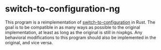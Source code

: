 # switch-to-configuration-ng

This program is a reimplementation of [switch-to-configuration](nixos/modules/system/activation/switch-to-configuration.pl) in Rust. The goal is to be compatible in as many ways as possible to the original implementation, at least as long as the original is still in nixpkgs. Any behavioral modifications to this program should also be implemented in the original, and vice versa.
